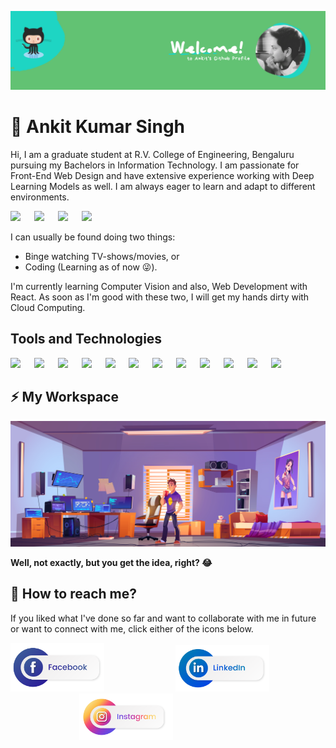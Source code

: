 ![My Profile Header](https://github.com/Ankitz007/Ankitz007/blob/master/images/Ankit%20github%20profile.png)

# 🤵️ Ankit Kumar Singh

Hi, I am a graduate student at R.V. College of Engineering, Bengaluru pursuing my Bachelors in Information Technology. I am passionate for Front-End Web Design and have extensive experience working with Deep Learning Models as well. I am always eager to learn and adapt to different environments.  

![](https://img.shields.io/badge/I'm%20Awesome-Superpower-brightgreen?style=social&logo=awesome-lists)
&emsp;
![](https://img.shields.io/badge/Binge%20Watching%20Netflix-Hobbies-brightgreen?style=social&logo=netflix)
&emsp;
![](https://img.shields.io/badge/Programming-Hobbies-brightgreen?style=social&logo=gnu-social)
&emsp;
![](https://img.shields.io/badge/Artificial%20Intelligence-Interests-brightgreen?style=social&logo=musicbrainz)
&emsp;  

I can usually be found doing two things:
- Binge watching TV-shows/movies, or
- Coding (Learning as of now 😜️). 

I'm currently learning Computer Vision and also, Web Development with React. As soon as I'm good with these two, I will get my hands dirty with Cloud Computing.  

## Tools and Technologies  
![](https://img.shields.io/badge/OS-Linux-green?style=plastic&logo=Linux)
&emsp;
![](https://img.shields.io/badge/Editor-VS%20Code-green?style=plastic&logo=Visual-studio-code)
&emsp;
![](https://img.shields.io/badge/Code-Python-green?style=plastic&logo=Python)
&emsp;
![](https://img.shields.io/badge/Code-C-green?style=plastic&logo=C)
&emsp;
![](https://img.shields.io/badge/Code-Java-green?style=plastic&logo=Java)
&emsp;
![](https://img.shields.io/badge/Tools-Bootstrap%20Studio-green?style=plastic&logo=bootstrap)
&emsp;
![](https://img.shields.io/badge/Tools-Jupyter-Notebooks-green?style=plastic&logo=jupyter)
&emsp;
![](https://img.shields.io/badge/Tools-Adobe%20Premiere%20Pro-green?style=plastic&logo=adobe-premiere-pro)
&emsp;
![](https://img.shields.io/badge/Version%20Control-Git/Github-green?style=plastic&logo=github)
&emsp;
![](https://img.shields.io/badge/Cloud-Google%20Cloud-green?style=plastic&logo=google-cloud)
&emsp;
![](https://img.shields.io/badge/Cloud-Microsoft%20Azure-green?style=plastic&logo=microsoft-azure)
&emsp;
![](https://img.shields.io/badge/Cloud-Heroku-green?style=plastic&logo=Heroku)
&emsp;

## ⚡ My Workspace
![My Space](https://github.com/Ankitz007/Ankitz007/blob/master/images/2872.jpg)  

**Well, not exactly, but you get the idea, right? 😂️**

## 💬 How to reach me?
If you liked what I've done so far and want to collaborate with me in future or want to connect with me, click either of the icons below.  

<a href="https://www.facebook.com/ankitz007/"><img src="https://github.com/Ankitz007/Ankitz007/blob/master/images/%E2%80%94Pngtree%E2%80%94social%20media%20buttons%20png%20and_4163585__01.png" alt="My Facebook" width="150"></a> &nbsp;&nbsp;&nbsp;&nbsp;&nbsp;&nbsp;&nbsp;&nbsp;&nbsp;&nbsp;&nbsp;&nbsp;&nbsp;&nbsp;&nbsp;&nbsp;&nbsp;&nbsp;&nbsp;&nbsp;&nbsp;&nbsp;&nbsp;&nbsp;&nbsp;&nbsp;&nbsp; <a href="https://www.linkedin.com/in/ankitz007/"><img src="https://github.com/Ankitz007/Ankitz007/blob/master/images/%E2%80%94Pngtree%E2%80%94social%20media%20buttons%20png%20and_4163585__03.png" alt="My LinkedIn" width="150" ></a> &nbsp;&nbsp;&nbsp;&nbsp;&nbsp;&nbsp;&nbsp;&nbsp;&nbsp;&nbsp;&nbsp;&nbsp;&nbsp;&nbsp;&nbsp;&nbsp;&nbsp;&nbsp;&nbsp;&nbsp;&nbsp;&nbsp;&nbsp;&nbsp;&nbsp;&nbsp;&nbsp; <a href="https://www.instagram.com/ankitz_007/"><img src="https://github.com/Ankitz007/Ankitz007/blob/master/images/%E2%80%94Pngtree%E2%80%94social%20media%20buttons%20png%20and_4163585__02.png" alt="My Facebook" width="150" ></a>
